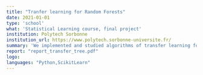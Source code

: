 ```yaml
---
title: "Tranfer learning for Random Forests"
date: 2021-01-01
type: 'school'
what: 'Statistical Learning course, final project'
institution: Polytech Sorbonne
institution_url: https://www.polytech.sorbonne-universite.fr/
summary: 'We implemented and studied algorithms of transfer learning for random forest, applied to a hand gesture classification task.'
report: "report_transfer_tree.pdf"
logo:
languages: "Python,ScikitLearn"
---
```

